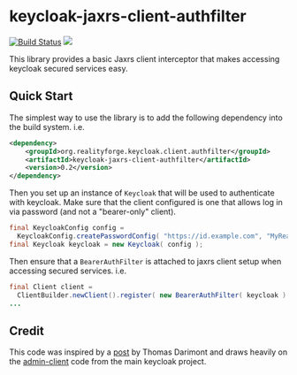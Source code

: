 # keycloak-jaxrs-client-authfilter

[![Build Status](https://secure.travis-ci.org/realityforge/keycloak-jaxrs-client-authfilter.svg?branch=master)](http://travis-ci.org/realityforge/keycloak-jaxrs-client-authfilter)
[<img src="https://img.shields.io/maven-central/v/org.realityforge.keycloak.client.authfilter/keycloak-jaxrs-client-authfilter.svg?label=latest%20release"/>](http://search.maven.org/#search%7Cga%7C1%7Cg%3A%22org.realityforge.keycloak.client.authfilter%22%20a%3A%22keycloak-jaxrs-client-authfilter%22)

This library provides a basic Jaxrs client interceptor that makes accessing keycloak secured
services easy.

## Quick Start

The simplest way to use the library is to add the following dependency
into the build system. i.e.

```xml
<dependency>
    <groupId>org.realityforge.keycloak.client.authfilter</groupId>
    <artifactId>keycloak-jaxrs-client-authfilter</artifactId>
    <version>0.2</version>
</dependency>
```

Then you set up an instance of `Keycloak` that will be used to authenticate with keycloak. Make sure that
the client configured is one that allows log in via password (and not a "bearer-only" client).

```java
final KeycloakConfig config =
  KeycloakConfig.createPasswordConfig( "https://id.example.com", "MyRealm", "MyClient", "MyUser", "MyPass" );
final Keycloak keycloak = new Keycloak( config );
```

Then ensure that a `BearerAuthFilter` is attached to jaxrs client setup when accessing secured services. i.e.

```java
final Client client =
  ClientBuilder.newClient().register( new BearerAuthFilter( keycloak ) );
...
```

## Credit

This code was inspired by a [post](http://lists.jboss.org/pipermail/keycloak-user/2017-May/010740.html) by
Thomas Darimont and draws heavily on the [admin-client](https://github.com/keycloak/keycloak/tree/master/integration/admin-client/src/main/java/org/keycloak/admin/client)
code from the main keycloak project.
